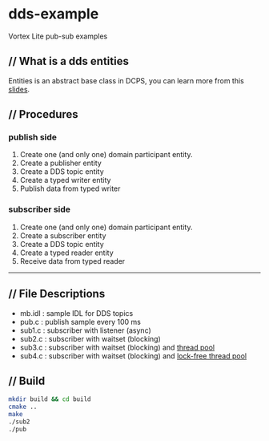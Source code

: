 # dds-example

Vortex Lite pub-sub examples

## // What is a dds entities

Entities is an abstract base class in DCPS, you can learn more from this [slides](http://www.slideshare.net/cmwang/entities-in-dcps-dds).

## // Procedures

### publish side

1. Create one (and only one) domain participant entity.
1. Create a publisher entity
1. Create a DDS topic entity
1. Create a typed writer entity
1. Publish data from typed writer

### subscriber side

1. Create one (and only one) domain participant entity.
1. Create a subscriber entity
1. Create a DDS topic entity
1. Create a typed reader entity
1. Receive data from typed reader

---

## // File Descriptions

- mb.idl : sample IDL for DDS topics
- pub.c  : publish sample every 100 ms
- sub1.c : subscriber with listener (async)
- sub2.c : subscriber with waitset (blocking)
- sub3.c : subscriber with waitset (blocking) and [thread pool](https://github.com/mbrossard/threadpool)
- sub4.c : subscriber with waitset (blocking) and [lock-free thread pool](https://github.com/xhjcehust/LFTPool)


## // Build

```bash
mkdir build && cd build
cmake ..
make 
./sub2
./pub
```
